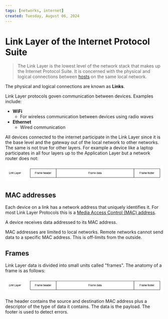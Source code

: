 ```yaml
---
tags: [networks, internet]
created: Tuesday, August 06, 2024
---
```


# Link Layer of the Internet Protocol Suite

> The Link Layer is the lowest level of the network stack that makes up the
> Internet Protocol Suite. It is concerned with the physical and logical
> connections between [hosts](./Network_hosts.md) on the same local network.

The physical and logical connections are known as **Links**.

Link Layer protocols goven communication between devices. Examples include:

- **WiFi**
  - For wireless communication between devices using radio waves
- **Ethernet**
  - Wired communication

All devices connected to the internet participate in the Link Layer since it is
the base level and the gateway out of the local network to other networks. The
same is not true for other layers. For example a device like a laptop
participates in all four layers up to the Application Layer but a network router
does not:

![Link Layer diagram](static/link-layer-frame-revised.png)

## MAC addresses

Each device on a link has a network address that uniquely identifies it. For
most Link Layer Protocols this is a
[Media Access Control (MAC) address](MAC_addresses.md).

A device receives data addressed to its MAC address.

MAC addresses are limited to local networks. Remote networks cannot send data to
a specific MAC address. This is off-limits from the outside.

## Frames

Link Layer data is divided into small units called "frames". The anatomy of a
frame is as follows:

![Link Layer frame](static/link-layer-frame-revised.png)

The header contains the source and destination MAC address plus a descriptor of
the type of data it contains. The data is the payload. The footer is used to
detect errors.
